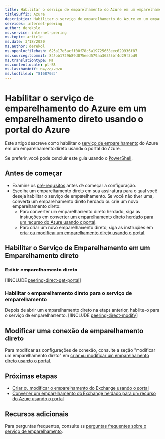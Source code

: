 ```yaml
---
title: Habilitar o serviço de emparelhamento do Azure em um emparelhamento direto usando o portal do Azure
titleSuffix: Azure
description: Habilitar o serviço de emparelhamento do Azure em um emparelhamento direto usando o portal do Azure
services: internet-peering
author: derekolo
ms.service: internet-peering
ms.topic: article
ms.date: 3/18/2020
ms.author: derekol
ms.openlocfilehash: 625a17e5acff00f78c5a19725653eec629936f87
ms.sourcegitcommit: 849bb1729b89d075eed579aa36395bf4d29f3bd9
ms.translationtype: MT
ms.contentlocale: pt-BR
ms.lasthandoff: 04/28/2020
ms.locfileid: "81687033"
---
```

# <a name="enable-azure-peering-service-on-a-direct-peering-by-using-the-azure-portal"></a>Habilitar o serviço de emparelhamento do Azure em um emparelhamento direto usando o portal do Azure

Este artigo descreve como habilitar o [serviço de emparelhamento](overview-peering-service.md) do Azure em um emparelhamento direto usando o portal do Azure.

Se preferir, você pode concluir este guia usando o [PowerShell](howto-peering-service-powershell.md).

## <a name="before-you-begin"></a>Antes de começar
* Examine os [pré-requisitos](prerequisites.md) antes de começar a configuração.
* Escolha um emparelhamento direto em sua assinatura para o qual você deseja habilitar o serviço de emparelhamento. Se você não tiver uma, converta um emparelhamento direto herdado ou crie um novo emparelhamento direto:
    * Para converter um emparelhamento direto herdado, siga as instruções em [converter um emparelhamento direto herdado para um recurso do Azure usando o portal](howto-legacy-direct-portal.md).
    * Para criar um novo emparelhamento direto, siga as instruções em [criar ou modificar um emparelhamento direto usando o portal](howto-direct-portal.md).

## <a name="enable-peering-service-on-a-direct-peering"></a>Habilitar o Serviço de Emparelhamento em um Emparelhamento direto

### <a name="view-direct-peering"></a><a name= get></a>Exibir emparelhamento direto
[!INCLUDE [peering-direct-get-portal](./includes/direct-portal-get.md)]

### <a name="enable-the-direct-peering-for-peering-service"></a><a name= get></a>Habilitar o emparelhamento direto para o serviço de emparelhamento

Depois de abrir um emparelhamento direto na etapa anterior, habilite-o para o serviço de emparelhamento.
[!INCLUDE [peering-direct-modify](./includes/peering-service-direct-portal.md)]

## <a name="modify-a-direct-peering-connection"></a>Modificar uma conexão de emparelhamento direto

Para modificar as configurações de conexão, consulte a seção "modificar um emparelhamento direto" em [criar ou modificar um emparelhamento direto usando o portal](howto-direct-portal.md).

## <a name="next-steps"></a>Próximas etapas

* [Criar ou modificar o emparelhamento do Exchange usando o portal](howto-exchange-portal.md)
* [Converter um emparelhamento do Exchange herdado para um recurso do Azure usando o portal](howto-legacy-exchange-portal.md)

## <a name="additional-resources"></a>Recursos adicionais

Para perguntas frequentes, consulte as [perguntas frequentes sobre o serviço de emparelhamento](service-faqs.md).